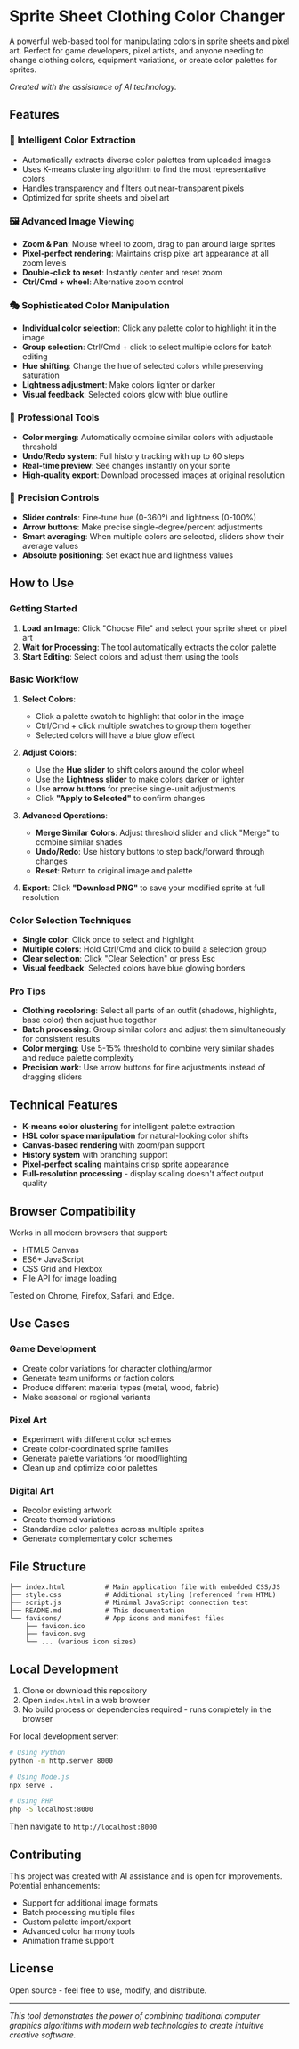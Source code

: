 # Sprite Sheet Clothing Color Changer

A powerful web-based tool for manipulating colors in sprite sheets and pixel art. Perfect for game developers, pixel artists, and anyone needing to change clothing colors, equipment variations, or create color palettes for sprites.

*Created with the assistance of AI technology.*

## Features

### 🎨 **Intelligent Color Extraction**
- Automatically extracts diverse color palettes from uploaded images
- Uses K-means clustering algorithm to find the most representative colors
- Handles transparency and filters out near-transparent pixels
- Optimized for sprite sheets and pixel art

### 🖼️ **Advanced Image Viewing**
- **Zoom & Pan**: Mouse wheel to zoom, drag to pan around large sprites
- **Pixel-perfect rendering**: Maintains crisp pixel art appearance at all zoom levels
- **Double-click to reset**: Instantly center and reset zoom
- **Ctrl/Cmd + wheel**: Alternative zoom control

### 🎭 **Sophisticated Color Manipulation**
- **Individual color selection**: Click any palette color to highlight it in the image
- **Group selection**: Ctrl/Cmd + click to select multiple colors for batch editing
- **Hue shifting**: Change the hue of selected colors while preserving saturation
- **Lightness adjustment**: Make colors lighter or darker
- **Visual feedback**: Selected colors glow with blue outline

### 🔧 **Professional Tools**
- **Color merging**: Automatically combine similar colors with adjustable threshold
- **Undo/Redo system**: Full history tracking with up to 60 steps
- **Real-time preview**: See changes instantly on your sprite
- **High-quality export**: Download processed images at original resolution

### 🎯 **Precision Controls**
- **Slider controls**: Fine-tune hue (0-360°) and lightness (0-100%)
- **Arrow buttons**: Make precise single-degree/percent adjustments
- **Smart averaging**: When multiple colors are selected, sliders show their average values
- **Absolute positioning**: Set exact hue and lightness values

## How to Use

### Getting Started
1. **Load an Image**: Click "Choose File" and select your sprite sheet or pixel art
2. **Wait for Processing**: The tool automatically extracts the color palette
3. **Start Editing**: Select colors and adjust them using the tools

### Basic Workflow
1. **Select Colors**: 
   - Click a palette swatch to highlight that color in the image
   - Ctrl/Cmd + click multiple swatches to group them together
   - Selected colors will have a blue glow effect

2. **Adjust Colors**:
   - Use the **Hue slider** to shift colors around the color wheel
   - Use the **Lightness slider** to make colors darker or lighter
   - Use **arrow buttons** for precise single-unit adjustments
   - Click **"Apply to Selected"** to confirm changes

3. **Advanced Operations**:
   - **Merge Similar Colors**: Adjust threshold slider and click "Merge" to combine similar shades
   - **Undo/Redo**: Use history buttons to step back/forward through changes
   - **Reset**: Return to original image and palette

4. **Export**: Click **"Download PNG"** to save your modified sprite at full resolution

### Color Selection Techniques
- **Single color**: Click once to select and highlight
- **Multiple colors**: Hold Ctrl/Cmd and click to build a selection group
- **Clear selection**: Click "Clear Selection" or press Esc
- **Visual feedback**: Selected colors have blue glowing borders

### Pro Tips
- **Clothing recoloring**: Select all parts of an outfit (shadows, highlights, base color) then adjust hue together
- **Batch processing**: Group similar colors and adjust them simultaneously for consistent results
- **Color merging**: Use 5-15% threshold to combine very similar shades and reduce palette complexity
- **Precision work**: Use arrow buttons for fine adjustments instead of dragging sliders

## Technical Features

- **K-means color clustering** for intelligent palette extraction
- **HSL color space manipulation** for natural-looking color shifts  
- **Canvas-based rendering** with zoom/pan support
- **History system** with branching support
- **Pixel-perfect scaling** maintains crisp sprite appearance
- **Full-resolution processing** - display scaling doesn't affect output quality

## Browser Compatibility

Works in all modern browsers that support:
- HTML5 Canvas
- ES6+ JavaScript
- CSS Grid and Flexbox
- File API for image loading

Tested on Chrome, Firefox, Safari, and Edge.

## Use Cases

### Game Development
- Create color variations for character clothing/armor
- Generate team uniforms or faction colors  
- Produce different material types (metal, wood, fabric)
- Make seasonal or regional variants

### Pixel Art
- Experiment with different color schemes
- Create color-coordinated sprite families
- Generate palette variations for mood/lighting
- Clean up and optimize color palettes

### Digital Art
- Recolor existing artwork
- Create themed variations
- Standardize color palettes across multiple sprites
- Generate complementary color schemes

## File Structure

```
├── index.html          # Main application file with embedded CSS/JS
├── style.css           # Additional styling (referenced from HTML)  
├── script.js           # Minimal JavaScript connection test
├── README.md           # This documentation
└── favicons/           # App icons and manifest files
    ├── favicon.ico
    ├── favicon.svg
    └── ... (various icon sizes)
```

## Local Development

1. Clone or download this repository
2. Open `index.html` in a web browser
3. No build process or dependencies required - runs completely in the browser

For local development server:
```bash
# Using Python
python -m http.server 8000

# Using Node.js
npx serve .

# Using PHP  
php -S localhost:8000
```

Then navigate to `http://localhost:8000`

## Contributing

This project was created with AI assistance and is open for improvements. Potential enhancements:
- Support for additional image formats
- Batch processing multiple files
- Custom palette import/export
- Advanced color harmony tools
- Animation frame support

## License

Open source - feel free to use, modify, and distribute.

---

*This tool demonstrates the power of combining traditional computer graphics algorithms with modern web technologies to create intuitive creative software.*